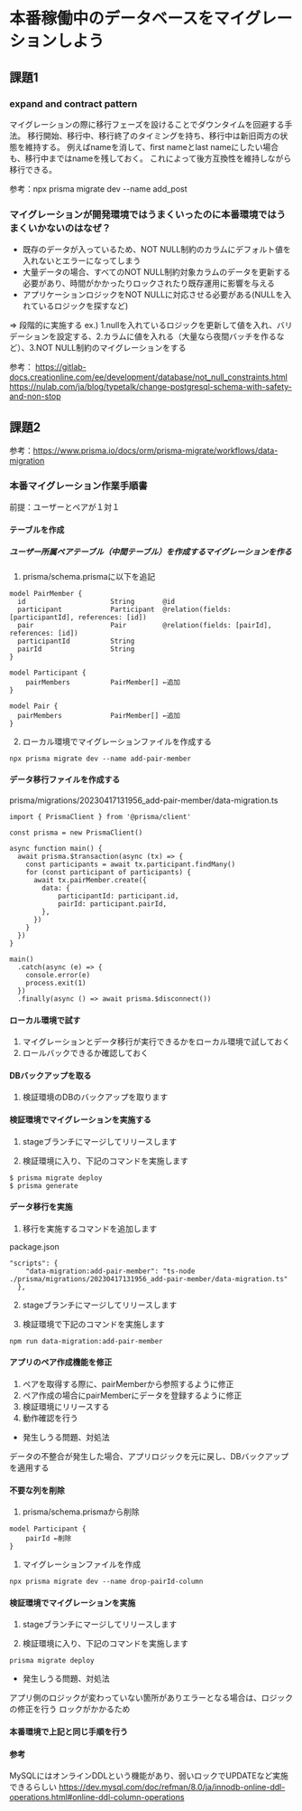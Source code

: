 # 本番稼働中のデータベースをマイグレーションしよう

## 課題1

### expand and contract pattern

マイグレーションの際に移行フェーズを設けることでダウンタイムを回避する手法。
移行開始、移行中、移行終了のタイミングを持ち、移行中は新旧両方の状態を維持する。
例えばnameを消して、first nameとlast nameにしたい場合も、移行中まではnameを残しておく。
これによって後方互換性を維持しながら移行できる。

参考：npx prisma migrate dev --name add_post

### マイグレーションが開発環境ではうまくいったのに本番環境ではうまくいかないのはなぜ？

- 既存のデータが入っているため、NOT NULL制約のカラムにデフォルト値を入れないとエラーになってしまう
- 大量データの場合、すべてのNOT NULL制約対象カラムのデータを更新する必要があり、時間がかかったりロックされたり既存運用に影響を与える
- アプリケーションロジックをNOT NULLに対応させる必要がある(NULLを入れているロジックを探すなど)

=> 段階的に実施する ex.) 1.nullを入れているロジックを更新して値を入れ、バリデーションを設定する、2.カラムに値を入れる（大量なら夜間バッチを作るなど）、3.NOT NULL制約のマイグレーションをする

参考：
https://gitlab-docs.creationline.com/ee/development/database/not_null_constraints.html
https://nulab.com/ja/blog/typetalk/change-postgresql-schema-with-safety-and-non-stop

## 課題2

参考：https://www.prisma.io/docs/orm/prisma-migrate/workflows/data-migration

### 本番マイグレーション作業手順書

前提：ユーザーとペアが１対１

#### テーブルを作成

##### ユーザー所属ペアテーブル（中間テーブル）を作成するマイグレーションを作る

1. prisma/schema.prismaに以下を追記

```
model PairMember {
  id                     String       @id
  participant            Participant  @relation(fields: [participantId], references: [id])
  pair                   Pair         @relation(fields: [pairId], references: [id])
  participantId          String
  pairId                 String
}

model Participant {
    pairMembers          PairMember[] ←追加
}

model Pair {
  pairMembers            PairMember[] ←追加
}
```

2. ローカル環境でマイグレーションファイルを作成する

```
npx prisma migrate dev --name add-pair-member
```

#### データ移行ファイルを作成する

prisma/migrations/20230417131956_add-pair-member/data-migration.ts

```
import { PrismaClient } from '@prisma/client'

const prisma = new PrismaClient()

async function main() {
  await prisma.$transaction(async (tx) => {
    const participants = await tx.participant.findMany()
    for (const participant of participants) {
      await tx.pairMember.create({
        data: {
            participantId: participant.id,
            pairId: participant.pairId,
        },
      })
    }
  })
}

main()
  .catch(async (e) => {
    console.error(e)
    process.exit(1)
  })
  .finally(async () => await prisma.$disconnect())
```

#### ローカル環境で試す

1. マイグレーションとデータ移行が実行できるかをローカル環境で試しておく
2. ロールバックできるか確認しておく

#### DBバックアップを取る

1. 検証環境のDBのバックアップを取ります

#### 検証環境でマイグレーションを実施する

1. stageブランチにマージしてリリースします

2. 検証環境に入り、下記のコマンドを実施します
```
$ prisma migrate deploy
$ prisma generate
```

#### データ移行を実施

1. 移行を実施するコマンドを追加します

package.json

```
"scripts": {
    "data-migration:add-pair-member": "ts-node ./prisma/migrations/20230417131956_add-pair-member/data-migration.ts"
  },
```

2. stageブランチにマージしてリリースします

3. 検証環境で下記のコマンドを実施します

```
npm run data-migration:add-pair-member
```

#### アプリのペア作成機能を修正

1. ペアを取得する際に、pairMemberから参照するように修正
2. ペア作成の場合にpairMemberにデータを登録するように修正
3. 検証環境にリリースする
4. 動作確認を行う

- 発生しうる問題、対処法

データの不整合が発生した場合、アプリロジックを元に戻し、DBバックアップを適用する

#### 不要な列を削除

1. prisma/schema.prismaから削除

```
model Participant {
    pairId ←削除
}
```

1. マイグレーションファイルを作成

```
npx prisma migrate dev --name drop-pairId-column
```

#### 検証環境でマイグレーションを実施

1. stageブランチにマージしてリリースします

2. 検証環境に入り、下記のコマンドを実施します

```
prisma migrate deploy
```

- 発生しうる問題、対処法

アプリ側のロジックが変わっていない箇所がありエラーとなる場合は、ロジックの修正を行う
ロックがかかるため

#### 本番環境で上記と同じ手順を行う

#### 参考

MySQLにはオンラインDDLという機能があり、弱いロックでUPDATEなど実施できるらしい
https://dev.mysql.com/doc/refman/8.0/ja/innodb-online-ddl-operations.html#online-ddl-column-operations
